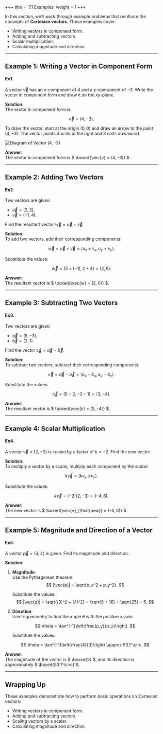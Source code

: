 +++
title = '7.1 Examples'
weight = 1
+++


In this section, we’ll work through example problems that reinforce the concepts of **Cartesian vectors**. These examples cover:
- Writing vectors in component form.
- Adding and subtracting vectors.
- Scalar multiplication.
- Calculating magnitude and direction.

---

## Example 1: Writing a Vector in Component Form

#### Ex1.
A vector $\vec{v}$ has an $x$-component of $4$ and a $y$-component of $-3$. Write the vector in component form and draw it on the $xy$-plane.

**Solution**:  
The vector in component form is:

$$
\vec{v} = (4, -3).
$$

To draw the vector, start at the origin $(0, 0)$ and draw an arrow to the point $(4, -3)$. The vector points 4 units to the right and 3 units downward.

![Diagram of Vector (4, -3)](/images/vector_4_neg3_diagram.png)

**Answer**:  
The vector in component form is $ \boxed{\vec{v} = (4, -3)} $.

---

## Example 2: Adding Two Vectors

#### Ex2.
Two vectors are given:
- $\vec{u} = (3, 2)$,
- $\vec{v} = (-1, 4)$.

Find the resultant vector $\vec{w} = \vec{u} + \vec{v}$.

**Solution**:  
To add two vectors, add their corresponding components:

$$
\vec{w} = \vec{u} + \vec{v} = (u_x + v_x, u_y + v_y).
$$

Substitute the values:

$$
\vec{w} = (3 + (-1), 2 + 4) = (2, 6).
$$

**Answer**:  
The resultant vector is $ \boxed{\vec{w} = (2, 6)} $.

---

## Example 3: Subtracting Two Vectors

#### Ex3.
Two vectors are given:
- $\vec{a} = (5, -3)$,
- $\vec{b} = (2, 1)$.

Find the vector $\vec{c} = \vec{a} - \vec{b}$.

**Solution**:  
To subtract two vectors, subtract their corresponding components:

$$
\vec{c} = \vec{a} - \vec{b} = (a_x - b_x, a_y - b_y).
$$

Substitute the values:

$$
\vec{c} = (5 - 2, -3 - 1) = (3, -4).
$$

**Answer**:  
The resultant vector is $ \boxed{\vec{c} = (3, -4)} $.

---

## Example 4: Scalar Multiplication

#### Ex4.
A vector $\vec{v} = (2, -3)$ is scaled by a factor of $k = -2$. Find the new vector.

**Solution**:  
To multiply a vector by a scalar, multiply each component by the scalar:

$$
k\vec{v} = (k v_x, k v_y).
$$

Substitute the values:

$$
k\vec{v} = (-2)(2, -3) = (-4, 6).
$$

**Answer**:  
The new vector is $ \boxed{\vec{v}_{\text{new}} = (-4, 6)} $.

---

## Example 5: Magnitude and Direction of a Vector

#### Ex5.
A vector $\vec{p} = (3, 4)$ is given. Find its magnitude and direction.

**Solution**:  

1. **Magnitude**:  
   Use the Pythagorean theorem:
   $$
   |\vec{p}| = \sqrt{p_x^2 + p_y^2}.
   $$

   Substitute the values:
   $$
   |\vec{p}| = \sqrt{(3)^2 + (4)^2} = \sqrt{9 + 16} = \sqrt{25} = 5.
   $$

2. **Direction**:  
   Use trigonometry to find the angle $\theta$ with the positive $x$-axis:

   $$
   \theta = \tan^{-1}\left(\frac{p_y}{p_x}\right).
   $$

   Substitute the values:

   $$
   \theta = \tan^{-1}\left(\frac{4}{3}\right) \approx 53.1^\circ.
   $$

**Answer**:  
The magnitude of the vector is $ \boxed{5} $, and its direction is approximately $ \boxed{53.1^\circ} $.

---

## Wrapping Up

These examples demonstrate how to perform basic operations on Cartesian vectors:
- Writing vectors in component form.
- Adding and subtracting vectors.
- Scaling vectors by a scalar.
- Calculating magnitude and direction.
